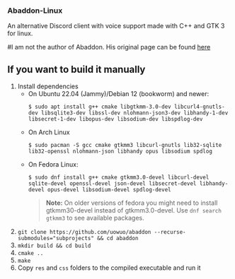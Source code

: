 ### Abaddon-Linux
An alternative Discord client with voice support made with C++ and GTK 3 for linux.

#I am not the author of Abaddon. His original page can be found [here](https://github.com/uowuo/abaddon)

## If you want to build it manually
1. Install dependencies
    * On Ubuntu 22.04 (Jammy)/Debian 12 (bookworm) and newer:
      ```Shell
      $ sudo apt install g++ cmake libgtkmm-3.0-dev libcurl4-gnutls-dev libsqlite3-dev libssl-dev nlohmann-json3-dev libhandy-1-dev libsecret-1-dev libopus-dev libsodium-dev libspdlog-dev
      ```
    * On Arch Linux
      ```Shell
      $ sudo pacman -S gcc cmake gtkmm3 libcurl-gnutls lib32-sqlite lib32-openssl nlohmann-json libhandy opus libsodium spdlog
      ```
    * On Fedora Linux:
      ```Shell
      $ sudo dnf install g++ cmake gtkmm3.0-devel libcurl-devel sqlite-devel openssl-devel json-devel libsecret-devel libhandy-devel opus-devel libsodium-devel spdlog-devel
      ```
      > **Note:** On older versions of fedora you might need to install gtkmm30-devel instead of gtkmm3.0-devel.
      Use `dnf search gtkmm3` to see available packages.
2. `git clone https://github.com/uowuo/abaddon --recurse-submodules="subprojects" && cd abaddon`
3. `mkdir build && cd build`
4. `cmake ..`
5. `make`
6. Copy `res` and `css` folders to the compiled executable and run it
